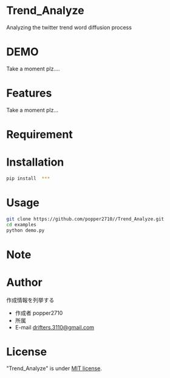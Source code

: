 # Trend_Analyze

Analyzing the twitter trend word diffusion process

# DEMO

Take a moment plz....

# Features

Take a moment plz...

# Requirement


# Installation


```bash
pip install  ***
```

# Usage


```bash
git clone https://github.com/popper2710//Trend_Analyze.git
cd examples
python demo.py
```

# Note


# Author

作成情報を列挙する

* 作成者 popper2710
* 所属   
* E-mail drifters.3110@gmail.com

# License

"Trend_Analyze" is under [MIT license](https://en.wikipedia.org/wiki/MIT_License).

